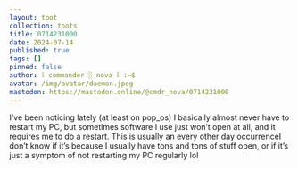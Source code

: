 ```yaml
---
layout: toot
collection: toots
title: 0714231000
date: 2024-07-14
published: true
tags: []
pinned: false
author: ⸸ commander ░ nova ⸸ :~$
avatar: /img/avatar/daemon.jpeg
mastodon: https://mastodon.online/@cmdr_nova/0714231000
---
```


I’ve been noticing lately (at least on pop_os) I basically almost never have to restart my PC, but sometimes software I use just won’t open at all, and it requires me to do a restart. This is usually an every other day occurrenceI don’t know if it’s because I usually have tons and tons of stuff open, or if it’s just a symptom of not restarting my PC regularly lol
